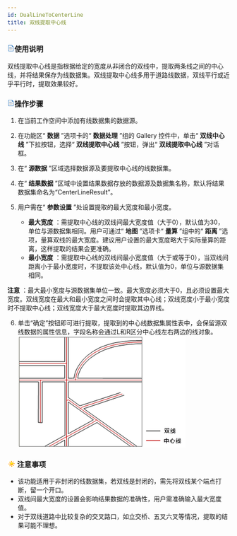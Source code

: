 ```yaml
---
id: DualLineToCenterLine
title: 双线提取中心线
---
```

### ![](../../img/read.gif)使用说明

双线提取中心线是指根据给定的宽度从非闭合的双线中，提取两条线之间的中心线，并将结果保存为线数据集。双线提取中心线多用于道路线数据，双线平行或近乎平行时，提取效果较好。

### ![](../../img/read.gif)操作步骤

1. 在当前工作空间中添加有线数据集的数据源。
2. 在功能区“ **数据** ”选项卡的“ **数据处理** ”组的 Gallery 控件中，单击“ **双线中心线** ”下拉按钮，选择“ **双线提取中心线** ”按钮，弹出“ **双线提取中心线** ”对话框。
3. 在“ **源数据** ”区域选择数据源及要提取中心线的线数据集。
4. 在“ **结果数据** ”区域中设置结果数据存放的数据源及数据集名称，默认将结果数据集命名为“CenterLineResult”。
5. 用户需在“ **参数设置** ”处设置提取的最大宽度和最小宽度。

    * **最大宽度** ：需提取中心线的双线间最大宽度值（大于0），默认值为30，单位与源数据集相同。用户可通过“ **地图** ”选项卡“ **量算** ”组中的“ **距离** ”选项，量算双线的最大宽度。建议用户设置的最大宽度略大于实际量算的距离，这样提取的结果会更准确。 
    * **最小宽度** ：需提取中心线的双线间最小宽度值（大于或等于0），当双线间距离小于最小宽度时，不提取该处中心线，默认值为0，单位与源数据集相同。

**注意**
：最大最小宽度与源数据集单位一致。最大宽度必须大于0，且必须设置最大宽度。双线宽度在最大和最小宽度之间时会提取其中心线；双线宽度小于最小宽度时不提取中心线；双线宽度大于最大宽度时提取其边界线。

  6. 单击“确定”按钮即可进行提取，提取到的中心线数据集属性表中，会保留源双线数据的属性信息，字段名称会通过L和R区分中心线左右两边的线对象。  ![](img/DualLineToCenterLineResult.png)  

### ![](../../img/note.png)注意事项

  * 该功能适用于非封闭的线数据集，若双线是封闭的，需先将双线某个端点打断，留一个开口。
  * 双线间最大宽度的设置会影响结果数据的准确性，用户需准确输入最大宽度值。
  * 对于双线道路中比较复杂的交叉路口，如立交桥、五叉六叉等情况，提取的结果可能不理想。


